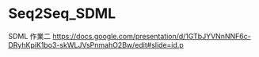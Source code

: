 # Seq2Seq_SDML
SDML 作業二
https://docs.google.com/presentation/d/1GTbJYVNnNNF6c-DRyhKpiK1bo3-skWLJVsPnmahO2Bw/edit#slide=id.p

